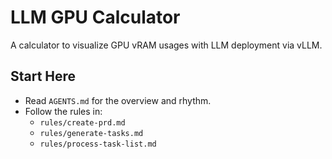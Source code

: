 # LLM GPU Calculator

A calculator to visualize GPU vRAM usages with LLM deployment via vLLM.

## Start Here

- Read `AGENTS.md` for the overview and rhythm.
- Follow the rules in:
  - `rules/create-prd.md`
  - `rules/generate-tasks.md`
  - `rules/process-task-list.md`
